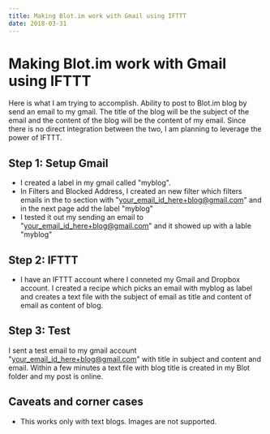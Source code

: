 ```yaml
---
title: Making Blot.im work with Gmail using IFTTT
date: 2018-03-31
---
```


# Making Blot.im work with Gmail using IFTTT

Here is what I am trying to accomplish. Ability to post to Blot.im blog by send an email to my gmail. The title of the blog will be the subject of the email and the content of the blog will be the content of my email. Since there is no direct integration between the two, I am planning to leverage the power of IFTTT. 

## Step 1: Setup Gmail

* I created a label in my gmail called "myblog". 
* In Filters and Blocked Address, I created an new filter which filters emails  in the to section with "your_email_id_here+blog@gmail.com" and in the next page add the label "myblog"
* I tested it out my sending an email to "your_email_id_here+blog@gmail.com" and it showed up with a lable "myblog"

## Step 2: IFTTT
* I have an IFTTT account where I conneted my Gmail and Dropbox account. I created a recipe which picks an email with myblog as label and creates a text file with the subject of email as title and content of email as content of blog. 

## Step 3: Test
I sent a test email to my gmail account "your_email_id_here+blog@gmail.com" with title in subject and content and email. Within a few minutes a text file with blog title is created in my Blot folder and my post is online. 

## Caveats and corner cases
* This works only with text blogs. Images are not supported. 

